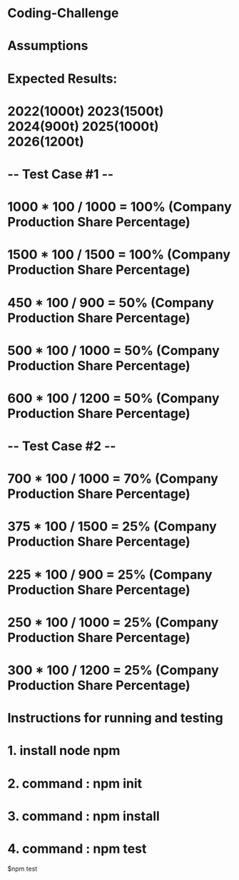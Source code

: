 # Coding-Challenge 
# Assumptions
# Expected Results:
# 2022(1000t)	2023(1500t)	2024(900t)	2025(1000t)	2026(1200t)
#  
# -- Test Case #1 --
# 1000 * 100 / 1000	= 100% (Company Production Share Percentage)
# 1500 * 100 / 1500	= 100% (Company Production Share Percentage)
# 450 * 100 / 900	  = 50% (Company Production Share Percentage)
# 500 * 100 / 1000	= 50% (Company Production Share Percentage)
# 600 * 100 / 1200	= 50% (Company Production Share Percentage)
# -- Test Case #2 --
# 700 * 100 / 1000	= 70% (Company Production Share Percentage)
# 375 * 100 / 1500	= 25% (Company Production Share Percentage)
# 225 * 100 / 900	  = 25% (Company Production Share Percentage)
# 250 * 100 / 1000	= 25% (Company Production Share Percentage)
# 300 * 100 / 1200	= 25% (Company Production Share Percentage)
# 				
# Instructions for running and testing  				
# 1. install node npm
# 2. command : npm init
# 3. command : npm install
# 4. command : npm test

$npm test


